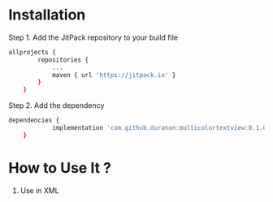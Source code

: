 # Installation
Step 1. Add the JitPack repository to your build file
```bash
allprojects {
		repositories {
			...
			maven { url 'https://jitpack.io' }
		}
	}
```

Step 2. Add the dependency

```bash
dependencies {
	        implementation 'com.github.duranun:multicolortextview:0.1.0'
	}
```
# How to Use It ?

1. Use in XML
